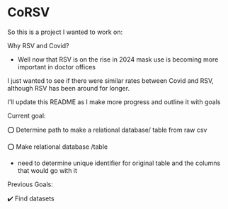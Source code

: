# CoRSV

So this is a project I wanted to work on:

Why RSV and Covid?

- Well now that RSV is on the rise in 2024 mask use is becoming more important in doctor offices

I just wanted to see if there were similar rates between Covid and RSV, although RSV has been around for longer.

I'll update this README as I make more progress and outline it with goals

Current goal:

:o: Determine path to make a relational database/ table from raw csv

:o: Make relational database /table
- need to determine unique identifier for original table and the columns that would go with it

Previous Goals:

:heavy_check_mark:	Find datasets 